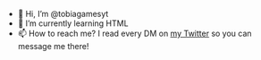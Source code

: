 - 👋 Hi, I’m @tobiagamesyt
- 🌱 I’m currently learning HTML
- 📫 How to reach me? I read every DM on <a href="https://twitter.com/tobiagamesyt">my Twitter</a> so you can message me there!

<!---
tobiagamesyt/tobiagamesyt is a ✨ special ✨ repository because its `README.md` (this file) appears on your GitHub profile.
You can click the Preview link to take a look at your changes.
--->

<!---
ok thx for the info github
--->

